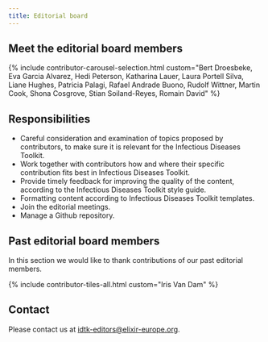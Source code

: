 ```yaml
---
title: Editorial board
---
```


## Meet the editorial board members

{% include contributor-carousel-selection.html custom="Bert Droesbeke, Eva Garcia Alvarez, Hedi Peterson, Katharina Lauer, Laura Portell Silva, Liane Hughes, Patricia Palagi, Rafael Andrade Buono, Rudolf Wittner, Martin Cook, Shona Cosgrove, Stian Soiland-Reyes, Romain David" %}

## Responsibilities

* Careful consideration and examination of topics proposed by contributors, to make sure it is relevant for the Infectious Diseases Toolkit.
* Work together with contributors how and where their specific contribution fits best in Infectious Diseases Toolkit.
* Provide timely feedback for improving the quality of the content, according to the Infectious Diseases Toolkit style guide.
* Formatting content according to Infectious Diseases Toolkit templates.
* Join the editorial meetings.
* Manage a Github repository.

## Past editorial board members

In this section we would like to thank contributions of our past editorial members.

{% include contributor-tiles-all.html custom="Iris Van Dam" %}


## Contact

Please contact us at idtk-editors@elixir-europe.org.

